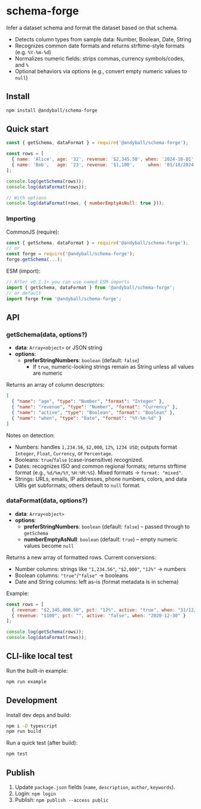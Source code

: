 # schema-forge

Infer a dataset schema and format the dataset based on that schema.

- Detects column types from sample data: Number, Boolean, Date, String
- Recognizes common date formats and returns strftime-style formats (e.g. `%Y-%m-%d`)
- Normalizes numeric fields: strips commas, currency symbols/codes, and `%`
- Optional behaviors via options (e.g., convert empty numeric values to `null`)

## Install

```bash
npm install @andyball/schema-forge
```

## Quick start

```js
const { getSchema, dataFormat } = require('@andyball/schema-forge');

const rows = [
  { name: 'Alice', age: '32', revenue: '$2,345.50', when: '2024-10-01' },
  { name: 'Bob',   age: '23', revenue: '$1,100',     when: '01/10/2024' }
];

console.log(getSchema(rows));
console.log(dataFormat(rows));

// With options
console.log(dataFormat(rows, { numberEmptyAsNull: true }));
```

### Importing

CommonJS (require):

```js
const { getSchema, dataFormat } = require('@andyball/schema-forge');
// or
const forge = require('@andyball/schema-forge');
forge.getSchema(...);
```

ESM (import):

```js
// After v0.1.1+ you can use named ESM imports
import { getSchema, dataFormat } from '@andyball/schema-forge';
// or default
import forge from '@andyball/schema-forge';
```

## API

### getSchema(data, options?)

- **data**: `Array<object>` or JSON string
- **options**:
  - **preferStringNumbers**: `boolean` (default: `false`)
    - If `true`, numeric-looking strings remain as String unless all values are numeric

Returns an array of column descriptors:

```json
[
  { "name": "age", "type": "Number", "format": "Integer" },
  { "name": "revenue", "type": "Number", "format": "Currency" },
  { "name": "active", "type": "Boolean", "format": "Boolean" },
  { "name": "when", "type": "Date", "format": "%Y-%m-%d" }
]
```

Notes on detection:
- Numbers: handles `1,234.56`, `$2,000`, `12%`, `1234 USD`; outputs format `Integer`, `Float`, `Currency`, or `Percentage`.
- Booleans: `true`/`false` (case-insensitive) recognized.
- Dates: recognizes ISO and common regional formats; returns strftime format (e.g., `%d/%m/%Y`, `%H:%M:%S`). Mixed formats → `format: "mixed"`.
- Strings: URLs, emails, IP addresses, phone numbers, colors, and data URIs get subformats; others default to `null` format.

### dataFormat(data, options?)

- **data**: `Array<object>`
- **options**:
  - **preferStringNumbers**: `boolean` (default: `false`) – passed through to `getSchema`
  - **numberEmptyAsNull**: `boolean` (default: `true`) – empty numeric values become `null`

Returns a new array of formatted rows. Current conversions:
- Number columns: strings like `"1,234.56"`, `"$2,000"`, `"12%"` → numbers
- Boolean columns: `"true"`/`"false"` → booleans
- Date and String columns: left as-is (format metadata is in schema)

Example:

```js
const rows = [
  { revenue: "$2,345,000.50", pct: "12%", active: "true", when: "31/12/2020" },
  { revenue: "$100", pct: "", active: "false", when: "2020-12-30" }
];

console.log(getSchema(rows));
console.log(dataFormat(rows));
```

## CLI-like local test

Run the built-in example:

```bash
npm run example
```

## Development

Install dev deps and build:

```bash
npm i -D typescript
npm run build
```

Run a quick test (after build):

```bash
npm test
```

## Publish

1. Update `package.json` fields (`name`, `description`, `author`, `keywords`).
2. Login: `npm login`
3. Publish: `npm publish --access public`


